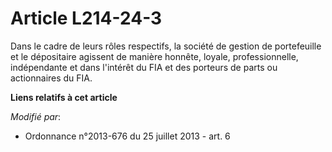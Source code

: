 # Article L214-24-3

Dans le cadre de leurs rôles respectifs, la société de gestion de portefeuille et le dépositaire agissent de manière honnête,
loyale, professionnelle, indépendante et dans l'intérêt du FIA et des porteurs de parts ou actionnaires du FIA.

**Liens relatifs à cet article**

_Modifié par_:

  - Ordonnance n°2013-676 du 25 juillet 2013 - art. 6
